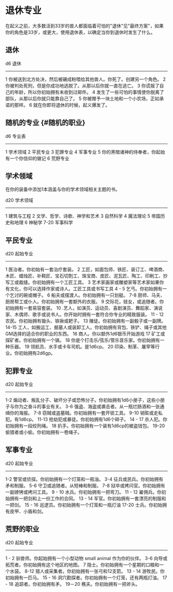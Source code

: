 # 退休专业

在起义之前，大多数活到33岁的兽人都面临着可怕的"退休"见"最终方案"，如果你的角色是33岁，或更大，使用退休表，以确定当你到退休时发生了什么。

## 退休

  d6   退休
  ---- ----------------------------------------------------------------------
  1    你被送到北方处决，然后被碾成粉喂给其他兽人。你死了。创建另一个角色。
  2    你被判处死刑，但是你成功地逃脱了。从那以后你就一直在逃亡。
  3    你谎报了自己的年龄，所以你初始拥有未收到过邮件。
  4    发生了一些可怕的事情使你脱离了部队，从那以后你就只能靠自己了。
  5    你被赠予一块土地和一个小农场，正如承诺的那样。
  6    就在你即将退休的时候，起义爆发了。

## 随机的专业 {#随机的职业}

  d6   专业表
  ---- ------------------------------------------------
  1    学术领域
  2    平民专业
  3    犯罪专业
  4    军事专业
  5    你的黑暗诸神的侍奉者，你起始有一个你信仰的徽记
  6    荒野专业

## 学术领域

在你的装备中添加1本涵盖与你的学术领域相关主题的书。

  d20    学术领域
  ------ ------------------------------
  1      建筑与工程
  2      文学、哲学、诗歌、神学和艺术
  3      自然科学
  4      魔法理论
  5      帝国历史和地理
  6      神秘学
  7-20   军事科学

## 平民专业

  d20       起始专业
  --------- ----------------------------------------------------------------------------------------------------------------------------------------------------
  1         医治者。你初始有一套治疗套装。
  2         工匠，如面包师、铁匠、装订工、啤酒商、木匠、蜡烛匠、补鞋匠、宝石切割工、珠宝商、皮匠、泥瓦匠、陶工、印刷工、抄写工或裁缝。你初始拥有一个工匠工具。
  3         艺术家画家或雕塑家等艺术家如果你有文化，你可以选择作家或诗人。工匠工具或书写工具
  4 - 5     乞丐。你初始拥有一个乞讨的碗或帽子。
  6         船夫或摆渡人。你初始拥有一只划艇。
  7-8       厨师、马夫、厨房帮工或仆人。你初始拥有一套额外的衣服。
  9         交际花，妓女，或追随者。你初始拥有一套易容套装。
  10        .艺人，如演员、运动员、喜剧演员、舞蹈家、演说家、木偶师、歌手或说书人。你开始时拥有一套符合你专业的精致服装。
  11 - 12   农民。你初始拥有锄头、铁锹或耙子。
  13        赌徒。你初始拥有一副骰子或一副牌。
  14-15     工人，如搬运工、掘墓人或装卸工人。你初始拥有背包、铁铲、绳子或其他GM选择的适合你的职业的东西。
  16        商人。你以额外1d6银币开始游戏
  17        矿工或探矿者。你初始拥有一个镐。
  18        你是个打击乐/弦乐/管乐音乐家。你初始拥有一种乐器。
  19        领航员、水手或卡车司机。是1d6cp。
  20        印染、制革、屠宰等行业。你初始拥有2d6gp。

## 犯罪专业

  d20       起始专业
  --------- -----------------------------------------------------------------------------------------------
  1-2       煽动者、叛乱分子、破坏分子或恐怖分子。你初始拥有1d6小册子，这些小册子与你为之奋斗的事业有关。
  3-6       强盗、海盗或袭击者。从一瓶烂肠酒和一张通缉你的海报。
  7-8       窃贼或盗墓贼。你初始拥有一套开锁工具。
  9-10      销赃或走私犯。有1d6cp。
  11-13     抢劫犯或暴徒。你初始拥有1d6个碎子。
  14 - 17   杀人犯。你初始拥有一段绞刑绳。
  18        扒手。你初始拥有一个装有1d6cp的被盗钱包。
  19-20     偷猎者或小偷。你初始拥有一卷绳子。

## 军事专业

  d20       起始专业
  --------- ----------------------------------------------
  1-2       警官或侦探。你初始拥有一个灯笼和一瓶油。
  3-4       征兵或民兵。你初始拥有矛和制服。
  5-6       守卫或追随者。从短棒和制服。
  7-8       狱卒或拷问官。你初始拥有一副镣铐或拷问工具。
  9 - 10    水兵。你初始拥有一把弯刀。
  11 - 12   雇佣兵。你初始拥有一把剑和上一份工作的合同。
  13 - 14   军官。你初始拥有一套漂亮的制服和一把剑。
  15 - 16   巡逻员。你初始拥有一个灯笼和一瓶灯油
  17-20     士兵。你初始拥有皮甲、小盾和剑。

## 荒野的职业

  d20       起始专业
  --------- ------------------------------------------------------------
  1 - 2     驯兽师。你起始拥有一个小型动物 small animal 作为你的伙伴。
  3-6       向导或拓荒者。你初始拥有这个地区的地图。
  7         隐士。你初始拥有一个星期的口粮和一个水袋。
  8-12      猎人或采集者。你初始拥有一张弓和12支箭。
  13 - 14   游牧民。你初始拥有一匹马。
  15 - 16   洞穴勘探者。你初始拥有一个灯笼，还有两瓶灯油。
  17 - 18   追踪者。你初始拥有矛。
  19－20    樵夫。你初始拥有一把斧头。

